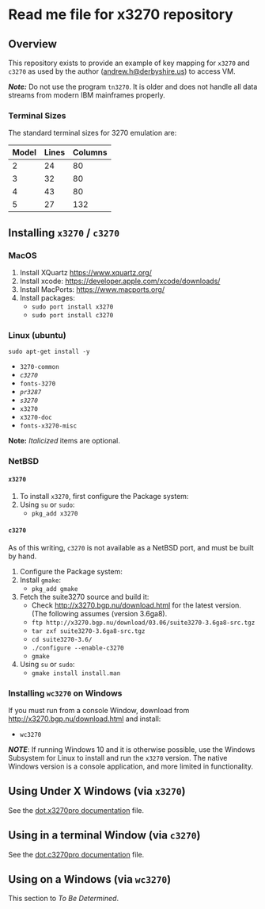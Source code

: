 # Read me file for x3270 repository

## Overview

This repository exists to provide an example of key mapping for `x3270` and `c3270` as used by the author (andrew.h@derbyshire.us) to access VM.

***Note:*** Do not use the program `tn3270`.  It is older and does not handle all data streams from modern IBM mainframes properly.

### Terminal Sizes

The standard terminal sizes for 3270 emulation are:

| Model | Lines | Columns |
| ----- | ----- | ------- |
|  2    |   24  |   80    |
|  3    |   32  |   80    |
|  4    |   43  |   80    |
|  5    |   27  |   132   |

## Installing `x3270` / `c3270`

### MacOS

1. Install XQuartz https://www.xquartz.org/
1. Install xcode: https://developer.apple.com/xcode/downloads/
1. Install MacPorts: https://www.macports.org/
1. Install packages:
   * `sudo port install x3270`
   * `sudo port install c3270`

### Linux (ubuntu)

`sudo apt-get install -y`
* `3270-common`
* _`c3270`_
* `fonts-3270`
* _`pr3287`_
* _`s3270`_
* `x3270`
* `x3270-doc`
* `fonts-x3270-misc`

__Note:__ _Italicized_ items are optional.

### NetBSD

#### `x3270`

1. To install `x3270`, first configure the Package system:
1. Using `su` or `sudo`:
   * `pkg_add x3270`

#### `c3270`

As of this writing, `c3270` is not available as a NetBSD port, and must be built by hand.

1. Configure the Package system:
1. Install `gmake`:
   * `pkg_add gmake`
1. Fetch the suite3270 source and build it:
   * Check http://x3270.bgp.nu/download.html  for the latest version.  
     (The following assumes (version 3.6ga8).
   * `ftp http://x3270.bgp.nu/download/03.06/suite3270-3.6ga8-src.tgz`
   * `tar zxf suite3270-3.6ga8-src.tgz`
   * `cd suite3270-3.6/`
   * `./configure --enable-c3270`
   * `gmake`
 1. Using `su` or `sudo`:
    * `gmake install install.man`

### Installing `wc3270` on Windows

If you must run from a console Window, download from http://x3270.bgp.nu/download.html and install:
* `wc3270`

***NOTE***: If running Windows 10 and it is otherwise possible, use the Windows Subsystem for Linux to install and run the `x3270` version.  The native Windows version is a console application, and more limited in functionality.

## Using Under X Windows (via `x3270`)

See the [dot.x3270pro documentation](dot.x3270pro.md) file.

## Using in a terminal Window (via `c3270`)

See the [dot.c3270pro documentation](dot.c3270pro.md) file.

## Using on a Windows (via `wc3270`)

This section to _To Be Determined_.
